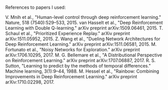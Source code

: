 References to papers I used:

V. Mnih et al., "Human-level control through deep reinforcement learning." Nature, 518 (7540):529–533, 2015.
van Hasselt et al., "Deep Reinforcement Learning with Double Q-learning." arXiv preprint arXiv:1509.06461, 2015.
T. Schaul et al., "Prioritized Experience Replay." arXiv preprint arXiv:1511.05952, 2015.
Z. Wang et al., "Dueling Network Architectures for Deep Reinforcement Learning." arXiv preprint arXiv:1511.06581, 2015.
M. Fortunato et al., "Noisy Networks for Exploration." arXiv preprint arXiv:1706.10295, 2017.
M. G. Bellemare et al., "A Distributional Perspective on Reinforcement Learning." arXiv preprint arXiv:1707.06887, 2017.
R. S. Sutton, "Learning to predict by the methods of temporal differences." Machine learning, 3(1):9–44, 1988.
M. Hessel et al., "Rainbow: Combining Improvements in Deep Reinforcement Learning." arXiv preprint arXiv:1710.02298, 2017.
